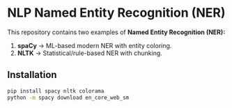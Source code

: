 # NLP Named Entity Recognition (NER)

This repository contains two examples of **Named Entity Recognition (NER):**

1. **spaCy** → ML-based modern NER with entity coloring.  
2. **NLTK** → Statistical/rule-based NER with chunking.

## Installation
```bash
pip install spacy nltk colorama
python -m spacy download en_core_web_sm

